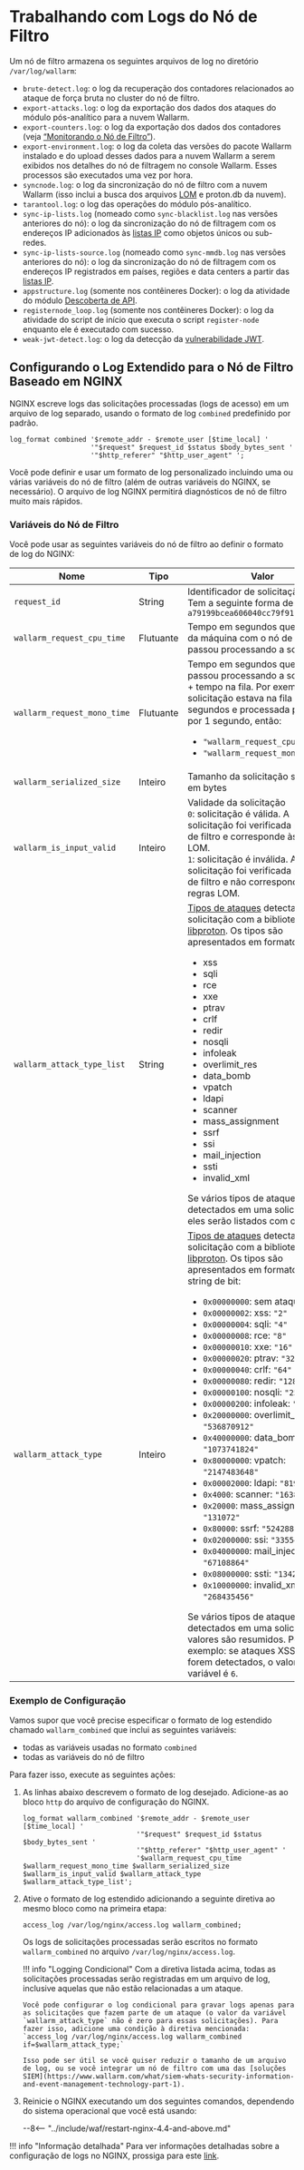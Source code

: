 [link-nginx-logging-docs]:  https://docs.nginx.com/nginx/admin-guide/monitoring/logging/
[doc-vuln-list]:            ../attacks-vulns-list.md
[doc-monitor-node]:         monitoring/intro.md
[doc-lom]:                  ../user-guides/rules/compiling.md

#   Trabalhando com Logs do Nó de Filtro

Um nó de filtro armazena os seguintes arquivos de log no diretório `/var/log/wallarm`:

*   `brute-detect.log`: o log da recuperação dos contadores relacionados ao ataque de força bruta no cluster do nó de filtro.
*   `export-attacks.log`: o log da exportação dos dados dos ataques do módulo pós-analítico para a nuvem Wallarm.
*   `export-counters.log`: o log da exportação dos dados dos contadores (veja [“Monitorando o Nó de Filtro”][doc-monitor-node]).
*   `export-environment.log`: o log da coleta das versões do pacote Wallarm instalado e do upload desses dados para a nuvem Wallarm a serem exibidos nos detalhes do nó de filtragem no console Wallarm. Esses processos são executados uma vez por hora.
*   `syncnode.log`: o log da sincronização do nó de filtro com a nuvem Wallarm (isso inclui a busca dos arquivos [LOM][doc-lom] e proton.db da nuvem).
*   `tarantool.log`: o log das operações do módulo pós-analítico.
*   `sync-ip-lists.log` (nomeado como `sync-blacklist.log` nas versões anteriores do nó): o log da sincronização do nó de filtragem com os endereços IP adicionados às [listas IP](../user-guides/ip-lists/overview.md) como objetos únicos ou sub-redes.
*   `sync-ip-lists-source.log` (nomeado como `sync-mmdb.log` nas versões anteriores do nó): o log da sincronização do nó de filtragem com os endereços IP registrados em países, regiões e data centers a partir das [listas IP](../user-guides/ip-lists/overview.md).
*   `appstructure.log` (somente nos contêineres Docker): o log da atividade do módulo [Descoberta de API](../about-wallarm/api-discovery.md).
*   `registernode_loop.log` (somente nos contêineres Docker): o log da atividade do script de início que executa o script `register-node` enquanto ele é executado com sucesso.
*   `weak-jwt-detect.log`: o log da detecção da [vulnerabilidade JWT](../attacks-vulns-list.md#weak-jwt).

##  Configurando o Log Extendido para o Nó de Filtro Baseado em NGINX

NGINX escreve logs das solicitações processadas (logs de acesso) em um arquivo de log separado, usando o formato de log `combined` predefinido por padrão.

```
log_format combined '$remote_addr - $remote_user [$time_local] '
                    '"$request" $request_id $status $body_bytes_sent '
                    '"$http_referer" "$http_user_agent" ';
```

Você pode definir e usar um formato de log personalizado incluindo uma ou várias variáveis do nó de filtro (além de outras variáveis do NGINX, se necessário). O arquivo de log NGINX permitirá diagnósticos de nó de filtro muito mais rápidos.

### Variáveis do Nó de Filtro

Você pode usar as seguintes variáveis do nó de filtro ao definir o formato de log do NGINX:

|Nome|Tipo|Valor|
|---|---|---|
|`request_id`|String|Identificador de solicitação<br>Tem a seguinte forma de valor: `a79199bcea606040cc79f913325401fb`|
|`wallarm_request_cpu_time`|Flutuante|Tempo em segundos que a CPU da máquina com o nó de filtragem passou processando a solicitação.|
|`wallarm_request_mono_time`|Flutuante|Tempo em segundos que a CPU passou processando a solicitação + tempo na fila. Por exemplo, se a solicitação estava na fila por 3 segundos e processada pela CPU por 1 segundo, então: <ul><li>`"wallarm_request_cpu_time":1`</li><li>`"wallarm_request_mono_time":4`</li></ul>|
|`wallarm_serialized_size`|Inteiro|Tamanho da solicitação serializada em bytes|
|`wallarm_is_input_valid`|Inteiro|Validade da solicitação<br>`0`: solicitação é válida. A solicitação foi verificada pelo nó de filtro e corresponde às regras LOM.<br>`1`: solicitação é inválida. A solicitação foi verificada pelo nó de filtro e não corresponde às regras LOM.|
| `wallarm_attack_type_list` | String | [Tipos de ataques][doc-vuln-list] detectados na solicitação com a biblioteca [libproton](../about-wallarm/protecting-against-attacks.md#library-libproton). Os tipos são apresentados em formato de texto:<ul><li>xss</li><li>sqli</li><li>rce</li><li>xxe</li><li>ptrav</li><li>crlf</li><li>redir</li><li>nosqli</li><li>infoleak</li><li>overlimit_res</li><li>data_bomb</li><li>vpatch</li><li>ldapi</li><li>scanner</li><li>mass_assignment</li><li>ssrf</li><li>ssi</li><li>mail_injection</li><li>ssti</li><li>invalid_xml</li></ul>Se vários tipos de ataques forem detectados em uma solicitação, eles serão listados com o símbolo `|`. Por exemplo: se ataques XSS e SQLi forem detectados, o valor da variável é `xss|sqli`. |
|`wallarm_attack_type`|Inteiro|[Tipos de ataques][doc-vuln-list] detectados na solicitação com a biblioteca [libproton](../about-wallarm/protecting-against-attacks.md#library-libproton). Os tipos são apresentados em formato de string de bit:<ul><li>`0x00000000`: sem ataque: `"0"`</li><li>`0x00000002`: xss: `"2"`</li><li>`0x00000004`: sqli: `"4"`</li><li>`0x00000008`: rce: `"8"`</li><li>`0x00000010`: xxe: `"16"`</li><li>`0x00000020`: ptrav: `"32"`</li><li>`0x00000040`: crlf: `"64"`</li><li>`0x00000080`: redir: `"128"`</li><li>`0x00000100`: nosqli: `"256"`</li><li>`0x00000200`: infoleak: `"512"`</li><li>`0x20000000`: overlimit_res: `"536870912"`</li><li>`0x40000000`: data_bomb: `"1073741824"`</li><li>`0x80000000`: vpatch: `"2147483648"`</li><li>`0x00002000`: ldapi: `"8192"`</li><li>`0x4000`: scanner: `"16384"`</li><li>`0x20000`: mass_assignment: `"131072"`</li><li>`0x80000`: ssrf: `"524288"`</li><li>`0x02000000`: ssi: `"33554432"`</li><li>`0x04000000`: mail_injection: `"67108864"`</li><li>`0x08000000`: ssti: `"134217728"`</li><li>`0x10000000`: invalid_xml: `"268435456"`</li></ul>Se vários tipos de ataques forem detectados em uma solicitação, os valores são resumidos. Por exemplo: se ataques XSS e SQLi forem detectados, o valor da variável é `6`. |

### Exemplo de Configuração

Vamos supor que você precise especificar o formato de log estendido chamado `wallarm_combined` que inclui as seguintes variáveis:
*   todas as variáveis usadas no formato `combined`
*   todas as variáveis do nó de filtro

Para fazer isso, execute as seguintes ações:

1.  As linhas abaixo descrevem o formato de log desejado. Adicione-as ao bloco `http` do arquivo de configuração do NGINX.

    ```
    log_format wallarm_combined '$remote_addr - $remote_user [$time_local] '
                                '"$request" $request_id $status $body_bytes_sent '
                                '"$http_referer" "$http_user_agent" '
                                '$wallarm_request_cpu_time $wallarm_request_mono_time $wallarm_serialized_size $wallarm_is_input_valid $wallarm_attack_type $wallarm_attack_type_list';
    ```

2.  Ative o formato de log estendido adicionando a seguinte diretiva ao mesmo bloco como na primeira etapa:

    `access_log /var/log/nginx/access.log wallarm_combined;`
    
    Os logs de solicitações processadas serão escritos no formato `wallarm_combined` no arquivo `/var/log/nginx/access.log`.
    
    !!! info "Logging Condicional"
        Com a diretiva listada acima, todas as solicitações processadas serão registradas em um arquivo de log, inclusive aquelas que não estão relacionadas a um ataque.
        
        Você pode configurar o log condicional para gravar logs apenas para as solicitações que fazem parte de um ataque (o valor da variável `wallarm_attack_type` não é zero para essas solicitações). Para fazer isso, adicione uma condição à diretiva mencionada: `access_log /var/log/nginx/access.log wallarm_combined if=$wallarm_attack_type;`
        
        Isso pode ser útil se você quiser reduzir o tamanho de um arquivo de log, ou se você integrar um nó de filtro com uma das [soluções SIEM](https://www.wallarm.com/what/siem-whats-security-information-and-event-management-technology-part-1).          

3.  Reinicie o NGINX executando um dos seguintes comandos, dependendo do sistema operacional que você está usando:

    --8<-- "../include/waf/restart-nginx-4.4-and-above.md"

!!! info "Informação detalhada"
    Para ver informações detalhadas sobre a configuração de logs no NGINX, prossiga para este [link][link-nginx-logging-docs].